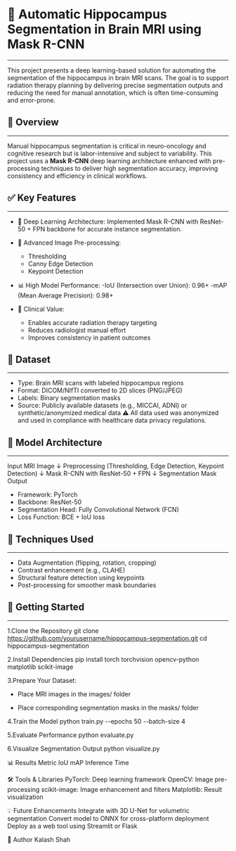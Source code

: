 # **🧠 Automatic Hippocampus Segmentation in Brain MRI using Mask R-CNN**
---

This project presents a deep learning-based solution for automating the segmentation of the hippocampus in brain MRI scans. The goal is to support radiation therapy planning by delivering precise segmentation outputs and reducing the need for manual annotation, which is often time-consuming and error-prone.

## **🧠 Overview**
---
Manual hippocampus segmentation is critical in neuro-oncology and cognitive research but is labor-intensive and subject to variability. This project uses a **Mask R-CNN** deep learning architecture enhanced with pre-processing techniques to deliver high segmentation accuracy, improving consistency and efficiency in clinical workflows.

## **✅ Key Features**
---
- 🤖 Deep Learning Architecture: Implemented Mask R-CNN with ResNet-50 + FPN backbone for accurate instance segmentation.

- 🧪 Advanced Image Pre-processing:
  - Thresholding
  - Canny Edge Detection
  - Keypoint Detection
- 📊 High Model Performance:
  -IoU (Intersection over Union): 0.96+
  -mAP (Mean Average Precision): 0.98+
- 🏥 Clinical Value:
  - Enables accurate radiation therapy targeting
  - Reduces radiologist manual effort
  - Improves consistency in patient outcomes
## **📂 Dataset**
---
- Type: Brain MRI scans with labeled hippocampus regions
- Format: DICOM/NIfTI converted to 2D slices (PNG/JPEG)
- Labels: Binary segmentation masks
- Source: Publicly available datasets (e.g., MICCAI, ADNI) or synthetic/anonymized medical data
⚠️ All data used was anonymized and used in compliance with healthcare data privacy regulations.

## **🧠 Model Architecture**
---
Input MRI Image ↓ Preprocessing (Thresholding, Edge Detection, Keypoint Detection) ↓ Mask R-CNN with ResNet-50 + FPN ↓ Segmentation Mask Output

- Framework: PyTorch
- Backbone: ResNet-50
- Segmentation Head: Fully Convolutional Network (FCN)
- Loss Function: BCE + IoU loss

## **🧪 Techniques Used**
---
- Data Augmentation (flipping, rotation, cropping)
- Contrast enhancement (e.g., CLAHE)
- Structural feature detection using keypoints
- Post-processing for smoother mask boundaries

## **🚀 Getting Started**
---
1.Clone the Repository git clone https://github.com/yourusername/hippocampus-segmentation.git cd hippocampus-segmentation

2.Install Dependencies pip install torch torchvision opencv-python matplotlib scikit-image

3.Prepare Your Dataset:

- Place MRI images in the images/ folder

- Place corresponding segmentation masks in the masks/ folder

4.Train the Model python train.py --epochs 50 --batch-size 4

5.Evaluate Performance python evaluate.py

6.Visualize Segmentation Output python visualize.py

📊 Results Metric IoU mAP Inference Time

🛠️ Tools & Libraries PyTorch: Deep learning framework OpenCV: Image pre-processing scikit-image: Image enhancement and filters Matplotlib: Result visualization

💡 Future Enhancements Integrate with 3D U-Net for volumetric segmentation Convert model to ONNX for cross-platform deployment Deploy as a web tool using Streamlit or Flask

👤 Author Kalash Shah
